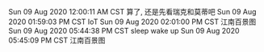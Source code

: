 Sun 09 Aug 2020 12:00:11 AM CST
算了, 还是先看瑞克和莫蒂吧
Sun 09 Aug 2020 01:59:03 PM CST
IoT
Sun 09 Aug 2020 02:01:00 PM CST
江南百景图
Sun 09 Aug 2020 05:44:38 PM CST
sleep wake up
Sun 09 Aug 2020 05:45:09 PM CST
江南百景图
